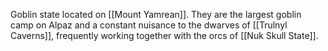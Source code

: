 
Goblin state located on [[Mount Yamrean]]. They are the largest goblin camp on Alpaz and a constant nuisance to the dwarves of [[Trulnyl Caverns]], frequently working together with the orcs of [[Nuk Skull State]].